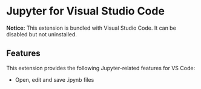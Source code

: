 # Jupyter for Visual Studio Code

**Notice:** This extension is bundled with Visual Studio Code. It can be
disabled but not uninstalled.

## Features

This extension provides the following Jupyter-related features for VS Code:

-   Open, edit and save .ipynb files
